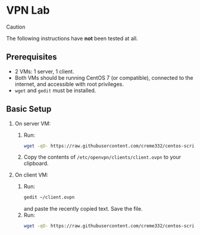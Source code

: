 # VPN Lab

>[!CAUTION]
The following instructions have **not** been tested at all.

## Prerequisites

- 2 VMs: 1 server, 1 client.
- Both VMs should be running CentOS 7 (or compatible), connected to the internet, and accessible with root privileges.
- `wget` and `gedit` must be installed.

## Basic Setup

1. On server VM:
   1. Run:
      ```bash
      wget -qO- https://raw.githubusercontent.com/creme332/centos-scripts/refs/heads/vpn/vpn-lab/server.sh | bash -s client
      ```
   2. Copy the contents of `/etc/openvpn/clients/client.ovpn` to your clipboard.

2. On client VM:
   1. Run:
      ```bash
      gedit ~/client.ovpn
      ```
      and paste the recently copied text. Save the file.
   2. Run:
      ```bash
      wget -qO- https://raw.githubusercontent.com/creme332/centos-scripts/refs/heads/vpn/vpn-lab/client.sh | bash -s ~/client.ovpn
      ```